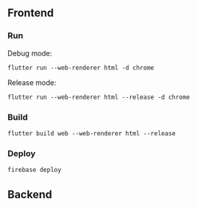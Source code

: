 ## Frontend


### Run

Debug mode:
```
flutter run --web-renderer html -d chrome
```

Release mode:
```
flutter run --web-renderer html --release -d chrome
```

### Build

```
flutter build web --web-renderer html --release
```

### Deploy

```
firebase deploy
```

## Backend

